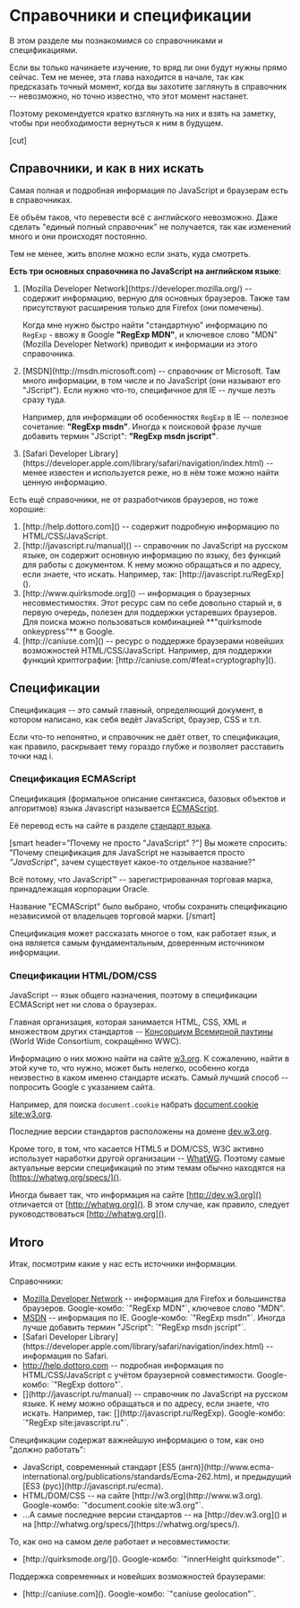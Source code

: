 # Справочники и спецификации

В этом разделе мы познакомимся со справочниками и спецификациями.

Если вы только начинаете изучение, то вряд ли они будут нужны прямо сейчас. Тем не менее, эта глава находится в начале, так как предсказать точный момент, когда вы захотите заглянуть в справочник -- невозможно, но точно известно, что этот момент настанет. 

Поэтому рекомендуется кратко взглянуть на них и взять на заметку, чтобы при необходимости вернуться к ним в будущем.

[cut]

## Справочники, и как в них искать

Самая полная и подробная информация по JavaScript и браузерам есть в справочниках.

Её объём таков, что перевести всё с английского невозможно. Даже сделать "единый полный справочник" не получается, так как изменений много и они происходят постоянно.

Тем не менее, жить вполне можно если знать, куда смотреть.

**Есть три основных справочника по JavaScript на английском языке**: 

<ol>
<li>[Mozilla Developer Network](https://developer.mozilla.org/) -- содержит информацию, верную для основных браузеров. Также там присутствуют расширения только для Firefox (они помечены).

Когда мне нужно быстро найти "стандартную" информацию по `RegExp` - ввожу в Google **"RegExp MDN"**, и ключевое слово "MDN" (Mozilla Developer Network) приводит к информации из этого справочника.
</li>
<li>[MSDN](http://msdn.microsoft.com) -- справочник от Microsoft. Там много информации, в том числе и по JavaScript (они называют его "JScript"). Если нужно что-то, специфичное для IE -- лучше лезть сразу туда. 

Например, для информации об особенностях `RegExp` в IE -- полезное сочетание: **"RegExp msdn"**. Иногда к поисковой фразе лучше добавить термин "JScript": **"RegExp msdn jscript"**. </li>
<li>[Safari Developer Library](https://developer.apple.com/library/safari/navigation/index.html) -- менее известен и используется реже, но в нём тоже можно найти ценную информацию.</li> 
</ol>

Есть ещё справочники, не от разработчиков браузеров, но тоже хорошие:

<ol>
<li>[http://help.dottoro.com]() -- содержит подробную информацию по HTML/CSS/JavaScript.</li>
<li>[http://javascript.ru/manual]() -- справочник по JavaScript на русском языке, он содержит основную информацию по языку, без функций для работы с документом. К нему можно обращаться и по адресу, если знаете, что искать. Например, так: [http://javascript.ru/RegExp]().
</li>
<li>[http://www.quirksmode.org]() -- информация о браузерных несовместимостях. Этот ресурс сам по себе довольно старый и, в первую очередь, полезен для поддержки устаревших браузеров. Для поиска можно пользоваться комбинацией **"quirksmode onkeypress"** в Google. </li>
<li>[http://caniuse.com]() -- ресурс о поддержке браузерами новейших возможностей HTML/CSS/JavaScript. Например, для поддержки функций криптографии: [http://caniuse.com/#feat=cryptography]().
</li>
</ol>

## Спецификации

Спецификация -- это самый главный, определяющий документ, в котором написано, как себя ведёт JavaScript, браузер, CSS и т.п.

Если что-то непонятно, и справочник не даёт ответ, то спецификация, как правило, раскрывает тему гораздо глубже и позволяет расставить точки над i.

### Спецификация ECMAScript

Спецификация (формальное описание синтаксиса, базовых объектов и алгоритмов) языка Javascript называется [ECMAScript](http://www.ecma-international.org/publications/standards/Ecma-262.htm).

Её перевод есть на сайте в разделе [стандарт языка](http://es5.javascript.ru/).

[smart header="Почему не просто &quot;JavaScript&quot; ?"]
Вы можете спросить: "Почему спецификация для JavaScript не называется просто *"JavaScript"*, зачем существует какое-то отдельное название?"

Всё потому, что JavaScript&trade; -- зарегистрированная торговая марка, принадлежащая корпорации Oracle. 

Название "ECMAScript" было выбрано, чтобы сохранить спецификацию независимой от владельцев торговой марки.
[/smart]

Спецификация может рассказать многое о том, как работает язык, и она является самым фундаментальным, доверенным источником информации.

### Спецификации HTML/DOM/CSS 

JavaScript -- язык общего назначения, поэтому в спецификации ECMAScript нет ни слова о браузерах. 

Главная организация, которая занимается HTML, CSS, XML и множеством других стандартов -- [Консорциум Всемирной паутины](https://ru.wikipedia.org/wiki/%D0%9A%D0%BE%D0%BD%D1%81%D0%BE%D1%80%D1%86%D0%B8%D1%83%D0%BC_%D0%92%D1%81%D0%B5%D0%BC%D0%B8%D1%80%D0%BD%D0%BE%D0%B9_%D0%BF%D0%B0%D1%83%D1%82%D0%B8%D0%BD%D1%8B) (World Wide Consortium, сокращённо WWC).

Информацию о них можно найти на сайте [w3.org](http://w3.org). К сожалению, найти в этой куче то, что нужно, может быть нелегко, особенно когда неизвестно в каком именно стандарте искать. Самый лучший способ -- попросить Google с указанием сайта. 

Например, для поиска `document.cookie` набрать [document.cookie site:w3.org](https://www.google.com/search?q=document.cookie+site%3Aw3.org). 

Последние версии стандартов расположены на домене [dev.w3.org](http://dev.w3.org).

Кроме того, в том, что касается HTML5 и DOM/CSS, W3C активно использует наработки другой организации -- [WhatWG](https://whatwg.org/). Поэтому самые актуальные версии спецификаций по этим темам обычно находятся на [https://whatwg.org/specs/](). 

Иногда бывает так, что информация на сайте [http://dev.w3.org]() отличается от [http://whatwg.org](). В этом случае, как правило, следует руководствоваться [http://whatwg.org]().

## Итого

Итак, посмотрим какие у нас есть источники информации.

Справочники:
<ul>
<li><a href="https://developer.mozilla.org/">Mozilla Developer Network</a> -- информация для Firefox и большинства браузеров. 
Google-комбо: `"RegExp MDN"`, ключевое слово "MDN".</li>
<li><a href="http://msdn.microsoft.com/">MSDN</a> -- информация по IE. 
Google-комбо: `"RegExp msdn"`. Иногда лучше добавить термин "JScript": `"RegExp msdn jscript"`.</li>
<li>[Safari Developer Library](https://developer.apple.com/library/safari/navigation/index.html) -- информация по Safari.</li>
<li><a href="http://help.dottoro.com">http://help.dottoro.com</a> -- подробная информация по HTML/CSS/JavaScript с учётом браузерной совместимости.
Google-комбо: `"RegExp dottoro"`.</li>
<li>[](http://javascript.ru/manual) -- справочник по JavaScript на русском языке. К нему можно обращаться и по адресу, если знаете, что искать. Например, так: [](http://javascript.ru/RegExp).
Google-комбо: `"RegExp site:javascript.ru"`.
</li>
</ul>

Спецификации содержат важнейшую информацию о том, как оно "должно работать":

<ul>
<li>JavaScript, современный стандарт [ES5 (англ)](http://www.ecma-international.org/publications/standards/Ecma-262.htm), и предыдущий [ES3 (рус)](http://javascript.ru/ecma).</li>
<li>HTML/DOM/CSS -- на сайте [http://w3.org](http://www.w3.org).
Google-комбо: `"document.cookie site:w3.org"`.</li>
<li>...А самые последние версии стандартов -- на [http://dev.w3.org]() и на [http://whatwg.org/specs/](https://whatwg.org/specs/).</li>
</ul>

То, как оно на самом деле работает и несовместимости:

<ul>
<li>[http://quirksmode.org/](). Google-комбо: `"innerHeight quirksmode"`.</li>
</ul>

Поддержка современных и новейших возможностей браузерами:

<ul>
<li>[http://caniuse.com](). Google-комбо: `"caniuse geolocation"`.</li>
</ul>
